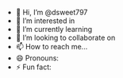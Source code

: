 - 👋 Hi, I’m @dsweet797
- 👀 I’m interested in
- 🌱 I’m currently learning 
- 💞️ I’m looking to collaborate on
- 📫 How to reach me...
- 😄 Pronouns: 
- ⚡ Fun fact: 

<!---
dsweet797/dsweet797 is a ✨ special ✨ repository because its `README.md` (this file) appears on your GitHub profile.
You can click the Preview link to take a look at your changes.
--->
